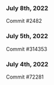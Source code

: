 ### July 8th, 2022

Commit #2482

### July 5th, 2022

Commit #314353


### July 4th, 2022

Commit #72281
